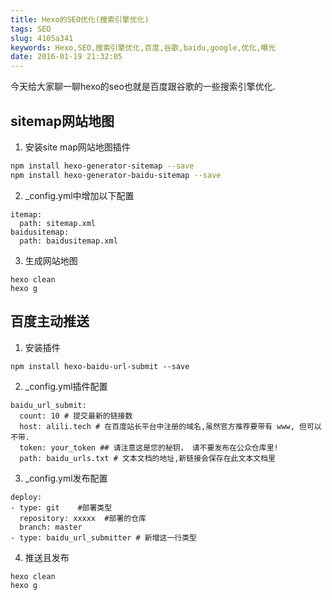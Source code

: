 ```yaml
---
title: Hexo的SEO优化(搜索引擎优化)
tags: SEO
slug: 4105a341
keywords: Hexo,SEO,搜索引擎优化,百度,谷歌,baidu,google,优化,曝光
date: 2016-01-19 21:32:05
---
```


今天给大家聊一聊hexo的seo也就是百度跟谷歌的一些搜索引擎优化.


## sitemap网站地图

1. 安装site map网站地图插件
```bash
npm install hexo-generator-sitemap --save
npm install hexo-generator-baidu-sitemap --save
```


2. _config.yml中增加以下配置
```
itemap:
  path: sitemap.xml
baidusitemap:
  path: baidusitemap.xml
```

3. 生成网站地图

```
hexo clean
hexo g
```


## 百度主动推送

1. 安装插件
```
npm install hexo-baidu-url-submit --save
```

2.  _config.yml插件配置

```
baidu_url_submit:
  count: 10 # 提交最新的链接数
  host: alili.tech # 在百度站长平台中注册的域名,虽然官方推荐要带有 www, 但可以不带.
  token: your_token ## 请注意这是您的秘钥， 请不要发布在公众仓库里!
  path: baidu_urls.txt # 文本文档的地址,新链接会保存在此文本文档里
```

3. _config.yml发布配置
```
deploy:
- type: git    #部署类型
  repository: xxxxx  #部署的仓库
  branch: master  
- type: baidu_url_submitter # 新增这一行类型
```

4. 推送且发布
```
hexo clean
hexo g
```
